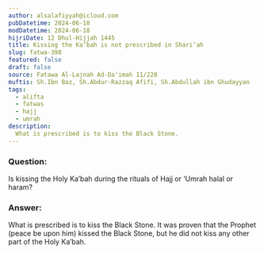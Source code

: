 ```yaml
---
author: alsalafiyyah@icloud.com
pubDatetime: 2024-06-18
modDatetime: 2024-06-18
hijriDate: 12 Dhul-Hijjah 1445
title: Kissing the Ka’bah is not prescribed in Shari’ah
slug: fatwa-398
featured: false
draft: false
source: Fatawa Al-Lajnah Ad-Da'imah 11/228
muftis: Sh.Ibn Baz, Sh.Abdur-Razzaq Afifi, Sh.Abdullah ibn Ghudayyan
tags:
  - alifta
  - fatwas
  - hajj
  - umrah
description:
  What is prescribed is to kiss the Black Stone. 
---
```


### Question: 
Is kissing the Holy Ka’bah during the rituals of Hajj or ‘Umrah halal or haram?
  
### Answer: 
What is prescribed is to kiss the Black Stone. It was proven that the Prophet (peace be upon him) kissed the Black Stone, but he did not kiss any other part of the Holy Ka’bah.
